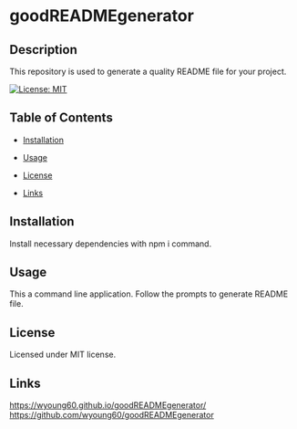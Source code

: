 # goodREADMEgenerator

## Description

This repository is used to generate a quality README file for your project.

[![License: MIT](https://img.shields.io/badge/License-MIT-yellow.svg)](https://opensource.org/licenses/MIT)

## Table of Contents

- [Installation](#installation)

- [Usage](#usage)

- [License](#license)

- [Links](#links)

## Installation

Install necessary dependencies with npm i command.

## Usage

This a command line application. Follow the prompts to generate README file.

## License

Licensed under MIT license.

## Links

https://wyoung60.github.io/goodREADMEgenerator/
https://github.com/wyoung60/goodREADMEgenerator
